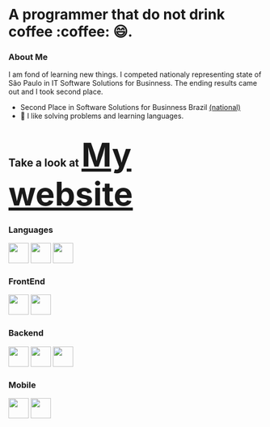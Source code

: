 <html>
  <header>
    <link rel="stylesheet" href="https://cdn.jsdelivr.net/gh/devicons/devicon@v2.15.1/devicon.min.css">
  </header>
<h1 height="3rem">A programmer that do not drink coffee :coffee: 😄.</h1>
  <h3> About Me </h3>
<p>I am fond of learning new things. I competed nationaly representing state of São Paulo in IT Software Solutions for Businness. The ending results came out and I took second place.</p>
  <ul>
    <li> Second Place in Software Solutions for Businness Brazil <a href="http://senai-to.com.br/Noticia.aspx?c=2a92e913-c81a-46f1-8812-9977f5bdf88c">(national)</a></li>
    <li>🍕 I like solving problems and learning languages.</li>
  </ul>

<div>
  <h2>Take a look at  <a style="font-size: 4rem;" href="https://lucass-teixeira.github.io/">My website</a></h2>
  <h3>Languages</h3>
  <div display="flex">
    <img src="https://cdn.jsdelivr.net/gh/devicons/devicon/icons/csharp/csharp-original.svg" height="40px" />
    <img src="https://cdn.jsdelivr.net/gh/devicons/devicon/icons/typescript/typescript-original.svg" height="40px" />
    <img src="https://cdn.jsdelivr.net/gh/devicons/devicon/icons/javascript/javascript-original.svg" height="40px"/> 
  </div>
  
  <h3>FrontEnd</h3>
  <div display="flex">
     <img height="40px" src="https://cdn.jsdelivr.net/gh/devicons/devicon/icons/react/react-original-wordmark.svg" />
     <img height="40px" src="https://cdn.jsdelivr.net/gh/devicons/devicon/icons/angularjs/angularjs-original.svg" />
       
  </div>
  
  <h3>Backend</h3>
   <div display="flex">
     <img height="40px" src="https://cdn.jsdelivr.net/gh/devicons/devicon/icons/nuget/nuget-original-wordmark.svg" />
     <img height="40px" src="https://cdn.jsdelivr.net/gh/devicons/devicon/icons/microsoftsqlserver/microsoftsqlserver-plain-wordmark.svg" />
     <img height="40px" src="https://cdn.jsdelivr.net/gh/devicons/devicon/icons/sqlite/sqlite-original-wordmark.svg" />   
   </div>
  
  <h3>Mobile</h3>
  <div display="flex">
     <img src="https://cdn.jsdelivr.net/gh/devicons/devicon/icons/xamarin/xamarin-original.svg" height="40px" />
     <img src="https://cdn.jsdelivr.net/gh/devicons/devicon/icons/react/react-original.svg" height="40px"/>
       
  </div>

</div>
  
</html>




